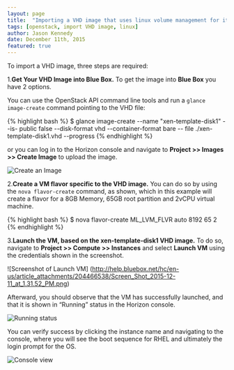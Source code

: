 ```yaml
---
layout: page
title:  "Importing a VHD image that uses linux volume management for its root directory"
tags: [openstack, import VHD image, linux]
author: Jason Kennedy
date: December 11th, 2015
featured: true
---
```


To import a VHD image, three steps are required:

1.**Get Your VHD Image into Blue Box.** To get the image into **Blue Box** you have 2 options.

You can use the OpenStack API command line tools and run a `glance image-create` command pointing to the VHD file:

{% highlight bash %}
$ glance image-create --name "xen-template-disk1" --is-
public false --disk-format vhd --container-format bare --
file ./xen-template-disk1.vhd --progress
{% endhighlight %}

or you can log in to the Horizon console and navigate to **Project >> Images >> Create Image** to upload the image.

![Create an Image](http://help.bluebox.net/hc/en-us/article_attachments/204466488/Screen_Shot_2015-12-11_at_1.30.29_PM.png)

2.**Create a VM flavor specific to the VHD image.** You can do so by using the `nova flavor-create` command, as shown, which in this example will create a flavor for a 8GB Memory, 65GB root partition and 2vCPU virtual machine.

{% highlight bash %}
$ nova flavor-create ML_LVM_FLVR auto 8192 65 2
{% endhighlight %}

3.**Launch the VM, based on the xen-template-disk1 VHD image.** To do so, navigate to **Project >> Compute >> Instances** and select **Launch VM** using the credentials shown in the screenshot.

![Screenshot of Launch VM] (http://help.bluebox.net/hc/en-us/article_attachments/204466538/Screen_Shot_2015-12-11_at_1.31.52_PM.png)


Afterward, you should observe that the VM has successfully launched, and that it is shown in “Running” status in the Horizon console.

![Running status](http://help.bluebox.net/hc/en-us/article_attachments/204476807/Screen_Shot_2015-12-11_at_1.34.29_PM.png)


You can verify success by clicking the instance name and navigating to the console, where you will see the boot sequence for RHEL and ultimately the login prompt for the OS.

![Console view](http://help.bluebox.net/hc/en-us/article_attachments/204466588/Screen_Shot_2015-12-11_at_1.35.20_PM.png)
